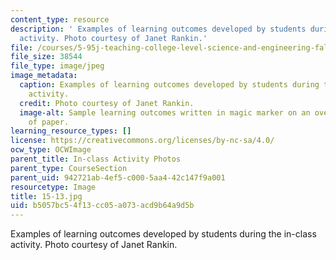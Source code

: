 ```yaml
---
content_type: resource
description: ' Examples of learning outcomes developed by students during the in-class
  activity. Photo courtesy of Janet Rankin.'
file: /courses/5-95j-teaching-college-level-science-and-engineering-fall-2015/b5057bc54f13cc05a073acd9b64a9d5b_15-13.jpg
file_size: 38544
file_type: image/jpeg
image_metadata:
  caption: Examples of learning outcomes developed by students during the in-class
    activity.
  credit: Photo courtesy of Janet Rankin.
  image-alt: Sample learning outcomes written in magic marker on an oversized sheet
    of paper.
learning_resource_types: []
license: https://creativecommons.org/licenses/by-nc-sa/4.0/
ocw_type: OCWImage
parent_title: In-class Activity Photos
parent_type: CourseSection
parent_uid: 942721ab-4ef5-c000-5aa4-42c147f9a001
resourcetype: Image
title: 15-13.jpg
uid: b5057bc5-4f13-cc05-a073-acd9b64a9d5b
---
```

 Examples of learning outcomes developed by students during the in-class activity. Photo courtesy of Janet Rankin.
